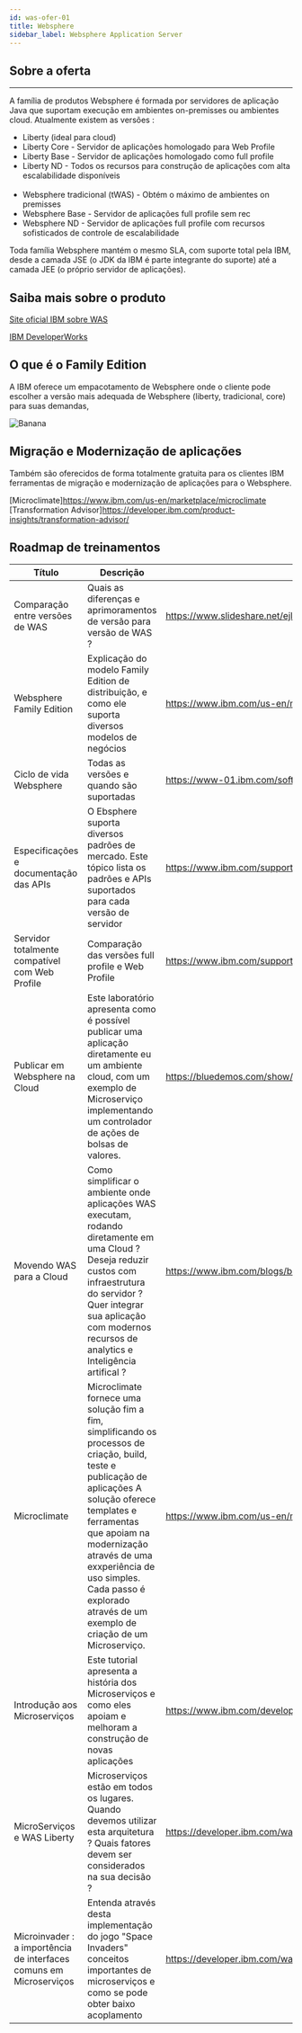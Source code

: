 ```yaml
---
id: was-ofer-01
title: Websphere  
sidebar_label: Websphere Application Server
---
```

## Sobre a oferta
-------------------------------------
A família de produtos Websphere é formada por servidores de aplicação Java que suportam execução em ambientes on-premisses ou ambientes cloud. Atualmente existem as versões : 
<br/>
* Liberty (ideal para cloud) <br/>
* Liberty Core - Servidor de aplicações homologado para Web Profile<br/>
* Liberty Base - Servidor de aplicações homologado como full profile<br/>
* Liberty ND - Todos os recursos para construção de aplicações com alta escalabilidade disponíveis<br/><br/>
* Websphere tradicional (tWAS) - Obtém o máximo de ambientes on premisses <br/>
* Websphere Base - Servidor de aplicações full profile sem rec <br/>
* Websphere ND - Servidor de aplicações full profile com recursos sofisticados de controle de escalabilidade<br/>

Toda família Websphere mantém o mesmo SLA, com suporte total pela IBM, desde a camada JSE (o JDK da IBM é parte integrante do suporte) até a camada JEE (o próprio servidor de aplicações). 

## Saiba mais sobre o produto

[Site oficial IBM sobre WAS](http://wasdev.net)

[IBM DeveloperWorks](https://www.ibm.com/developerworks/topics/middleware)
<br />

## O que é o Family Edition

A IBM oferece um empacotamento de Websphere onde o cliente pode escolher a versão mais adequada de Websphere (liberty, tradicional, core) para suas demandas, 

![Banana](http://www.glaucoreis.com.br/family.png)

## Migração e Modernização de aplicações

Também são oferecidos de forma totalmente gratuita para os clientes IBM ferramentas de migração e modernização de aplicações para o Websphere.

[Microclimate]https://www.ibm.com/us-en/marketplace/microclimate
[Transformation Advisor]https://developer.ibm.com/product-insights/transformation-advisor/

## Roadmap de treinamentos

Título | Descrição | Link
------------ | ------------- | -------------
Comparação entre versões de WAS | Quais as diferenças e aprimoramentos de versão para versão de WAS ? | https://www.slideshare.net/ejlp12/ibm-websphere-application-server-version-to-version-comparison
Websphere Family Edition | Explicação do modelo Family Edition de distribuição, e como ele suporta diversos modelos de negócios | https://www.ibm.com/us-en/marketplace/websphere-family-edition
Ciclo de vida Websphere | Todas as versões e quando são suportadas | https://www-01.ibm.com/software/websphere/support/lifecycle/
Especificações e documentação das APIs | O Ebsphere suporta diversos padrões de mercado. Este tópico lista os padrões e APIs suportados para cada versão de servidor | https://www.ibm.com/support/knowledgecenter/en/SSAW57_8.5.5/com.ibm.websphere.nd.doc/ae/rovr_specs.html
Servidor totalmente compatível com Web Profile | Comparação das versões full profile e Web Profile | https://www.ibm.com/support/knowledgecenter/en/SSEQTP_9.0.0/com.ibm.websphere.base.doc/ae/covr_javaee7.html
Publicar em Websphere na Cloud | Este laboratório apresenta como é possível publicar uma aplicação diretamente eu um ambiente cloud, com um exemplo de Microserviço implementando um controlador de ações de bolsas de valores.  | https://bluedemos.com/show/750
Movendo WAS para a Cloud | Como simplificar o ambiente onde aplicações WAS executam, rodando diretamente em uma Cloud ? Deseja reduzir custos com infraestrutura do servidor ? Quer integrar sua aplicação com modernos recursos de analytics e Inteligência artifical ? | https://www.ibm.com/blogs/bluemix/2017/06/taking-websphere-applications-to-the-cloud/
Microclimate | Microclimate fornece uma solução fim a fim, simplificando os processos de criação, build, teste e publicação de aplicações A solução oferece templates e ferramentas que apoiam na modernização através de uma exxperiência de uso simples. Cada passo é explorado através de um exemplo de criação de um Microserviço.  | https://www.ibm.com/us-en/marketplace/microclimate
Introdução aos Microserviços | Este tutorial apresenta a história dos Microserviços e como eles apoiam e melhoram a construção de novas aplicações | https://www.ibm.com/developerworks/cloud/library/cl-bluemix-microservices-in-action-part-1-trs/index.html
MicroServiços e WAS Liberty | Microserviços estão em todos os lugares. Quando devemos utilizar esta arquitetura ? Quais fatores devem ser considerados na sua decisão ? | https://developer.ibm.com/wasdev/docs/microservices/
Microinvader : a importência de interfaces comuns em Microserviços | Entenda através desta implementação do jogo "Space Invaders" conceitos importantes de microserviços e como se pode obter baixo acoplamento | https://developer.ibm.com/wasdev/docs/microinvader-importance-common-interfaces-microservices/


